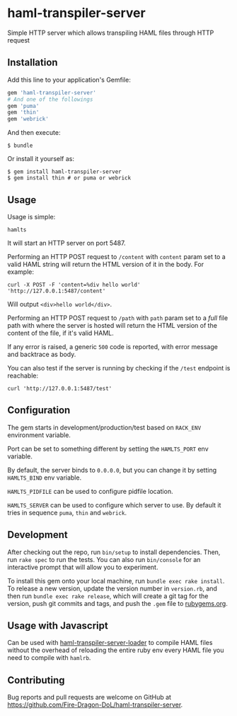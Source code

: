 # haml-transpiler-server

Simple HTTP server which allows transpiling HAML files through HTTP request

## Installation

Add this line to your application's Gemfile:

```ruby
gem 'haml-transpiler-server'
# And one of the followings
gem 'puma'
gem 'thin'
gem 'webrick'
```

And then execute:

    $ bundle

Or install it yourself as:

    $ gem install haml-transpiler-server
    $ gem install thin # or puma or webrick

## Usage

Usage is simple:

    hamlts

It will start an HTTP server on port 5487.

Performing an HTTP POST request to `/content` with `content` param set to a
valid HAML string will return the HTML version of it in the body. For example:

    curl -X POST -F 'content=%div hello world' 'http://127.0.0.1:5487/content'

Will output `<div>hello world</div>`.

Performing an HTTP POST request to `/path` with `path` param set to a _full_
file path with where the server is hosted will return the HTML version of the
content of the file, if it's valid HAML.

If any error is raised, a generic `500` code is reported, with error message
and backtrace as body.

You can also test if the server is running by checking if the `/test` endpoint
is reachable:

    curl 'http://127.0.0.1:5487/test'

## Configuration

The gem starts in development/production/test based on `RACK_ENV` environment
variable.

Port can be set to something different by setting the `HAMLTS_PORT` env
variable.

By default, the server binds to `0.0.0.0`, but you can change it by setting
`HAMLTS_BIND` env variable.

`HAMLTS_PIDFILE` can be used to configure pidfile location.

`HAMLTS_SERVER` can be used to configure which server to use. By default it
tries in sequence `puma`, `thin` and `webrick`.

## Development

After checking out the repo, run `bin/setup` to install dependencies. Then, run `rake spec` to run the tests. You can also run `bin/console` for an interactive prompt that will allow you to experiment.

To install this gem onto your local machine, run `bundle exec rake install`. To release a new version, update the version number in `version.rb`, and then run `bundle exec rake release`, which will create a git tag for the version, push git commits and tags, and push the `.gem` file to [rubygems.org](https://rubygems.org).

## Usage with Javascript

Can be used with [haml-transpiler-server-loader](https://github.com/Fire-Dragon-DoL/haml-transpiler-server-loader) to compile HAML files without the overhead of
reloading the entire ruby env every HAML file you need to compile with `hamlrb`.

## Contributing

Bug reports and pull requests are welcome on GitHub at https://github.com/Fire-Dragon-DoL/haml-transpiler-server.

